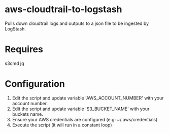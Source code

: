 # aws-cloudtrail-to-logstash
Pulls down cloudtrail logs and outputs to a json file to be ingested by LogStash.

# Requires
s3cmd
jq

# Configuration

1. Edit the script and update variable 'AWS_ACCOUNT_NUMBER' with your account number.
2. Edit the script and update variable 'S3_BUCKET_NAME' with your buckets name.
3. Ensure your AWS credentials are configured (e.g:  ~/.aws/credentials)
4. Execute the script (it will run in a constant loop)
